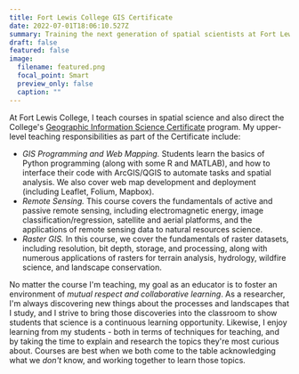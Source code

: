 ```yaml
---
title: Fort Lewis College GIS Certificate
date: 2022-07-01T18:06:10.527Z
summary: Training the next generation of spatial scientists at Fort Lewis College
draft: false
featured: false
image:
  filename: featured.png
  focal_point: Smart
  preview_only: false
  caption: ""
---
```

At Fort Lewis College, I teach courses in spatial science and also direct the College's [Geographic Information Science Certificate](https://www.fortlewis.edu/academics/schools-departments/departments/geosciences-department/about-our-program/gis-certificate) program. My upper-level teaching responsibilities as part of the Certificate include:

* *GIS Programming and Web Mapping.* Students learn the basics of Python programming (along with some R and MATLAB), and how to interface their code with ArcGIS/QGIS to automate tasks and spatial analysis. We also cover web map development and deployment (including Leaflet, Folium, Mapbox).
* *Remote Sensing.* This course covers the fundamentals of active and passive remote sensing, including electromagnetic energy, image classification/regression, satellite and aerial platforms, and the applications of remote sensing data to natural resources science.
* *Raster GIS.* In this course, we cover the fundamentals of raster datasets, including resolution, bit depth, storage, and processing, along with numerous applications of rasters for terrain analysis, hydrology, wildfire science, and landscape conservation.

No matter the course I'm teaching, my goal as an educator is to foster an environment of *mutual respect and collaborative learning*. As a researcher, I'm always discovering new things about the processes and landscapes that I study, and I strive to bring those discoveries into the classroom to show students that science is a continuous learning opportunity. Likewise, I enjoy learning from my students - both in terms of techniques for teaching, and by taking the time to explain and research the topics they're most curious about. Courses are best when we both come to the table acknowledging what we *don't* know, and working together to learn those topics.